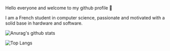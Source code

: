 Hello everyone and welcome to my github profile 👋

I am a French student in computer science, passionate and motivated with a solid base in hardware and software.


![Anurag's github stats](https://github-readme-stats.vercel.app/api?username=Olivier21200)



![Top Langs](https://github-readme-stats.vercel.app/api/top-langs/?username=Olivier21200)

<!--
**Olivier21200/Olivier21200** is a ✨ _special_ ✨ repository because its `README.md` (this file) appears on your GitHub profile.

Here are some ideas to get you started:

- 🔭 I’m currently working on ...
- 🌱 I’m currently learning ...
- 👯 I’m looking to collaborate on ...
- 🤔 I’m looking for help with ...
- 💬 Ask me about ...
- 📫 How to reach me: ...
- 😄 Pronouns: ...
- ⚡ Fun fact: ...




